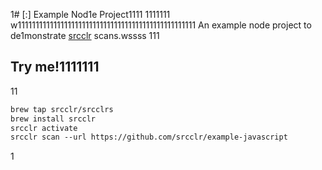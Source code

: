 1# [:] Example Nod1e Project1111
1111111
w11111111111111111111111111111111111111111111111111
An example node project to de1monstrate [srcclr](https://www.src1lr.com) scans.wssss
111
## Try me!1111111
11
```1
brew tap srcclr/srcclrs
brew install srcclr
srcclr activate
srcclr scan --url https://github.com/srcclr/example-javascript
```
1
